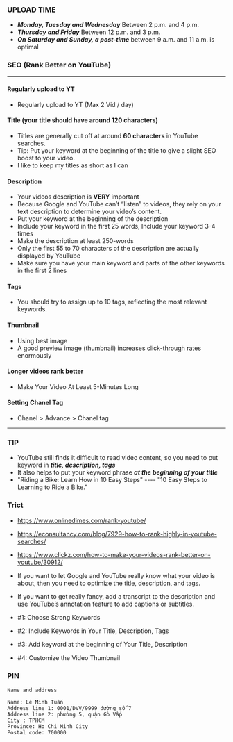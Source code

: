 ### UPLOAD TIME
* ***Monday, Tuesday and Wednesday*** Between 2 p.m. and 4 p.m.
* ***Thursday and Friday*** Between 12 p.m. and 3 p.m. 
* ***On Saturday and Sunday, a post-time*** between 9 a.m. and 11 a.m. is optimal

### SEO (Rank Better on YouTube)

------------------------------------------------
#### Regularly upload to YT
  * Regularly upload to YT (Max 2 Vid / day)

#### Title (your title should have around 120 characters)
  * Titles are generally cut off at around **60 characters** in YouTube searches.
  * Tip: Put your keyword at the beginning of the title to give a slight SEO boost to your video.
  * I like to keep my titles as short as I can
  
#### Description
  * Your videos description is **VERY** important
  * Because Google and YouTube can’t “listen” to videos, they rely on your text description to determine your video’s content.
  * Put your keyword at the beginning of the description
  * Include your keyword in the first 25 words, Include your keyword 3-4 times
  * Make the description at least 250-words
  * Only the first 55 to 70 characters of the description are actually displayed by YouTube
  * Make sure you have your main keyword and parts of the other keywords in the first 2 lines
  
#### Tags
  *  You should try to assign up to 10 tags, reflecting the most relevant keywords.
  
#### Thumbnail
  * Using best image
  * A good preview image (thumbnail) increases click-through rates enormously
  
#### Longer videos rank better
  * Make Your Video At Least 5-Minutes Long
  
#### Setting Chanel Tag
  * Chanel > Advance > Chanel tag
------------------------------------------------

### TIP

* YouTube still finds it difficult to read video content, so you need to put keyword in ***title, description, tags***
* It also helps to put your keyword phrase ***at the beginning of your title***
* "Riding a Bike: Learn How in 10 Easy Steps" ---- "10 Easy Steps to Learning to Ride a Bike."


### Trict
* https://www.onlinedimes.com/rank-youtube/
* https://econsultancy.com/blog/7929-how-to-rank-highly-in-youtube-searches/
* https://www.clickz.com/how-to-make-your-videos-rank-better-on-youtube/30912/

* If you want to let Google and YouTube really know what your video is about, then you need to optimize the title, description, and tags.
* If you want to get really fancy, add a transcript to the description and use YouTube’s annotation feature to add captions or subtitles.

* #1: Choose Strong Keywords
* #2: Include Keywords in Your Title, Description, Tags
* #3: Add keyword at the beginning of Your Title, Description
* #4: Customize the Video Thumbnail

### PIN
```
Name and address

Name: Lê Minh Tuấn
Address line 1: 0001/DVV/9999 đường số 7
Address line 2: phường 5, quận Gò Vấp
City : TPHCM
Province: Ho Chi Minh City
Postal code: 700000

```
